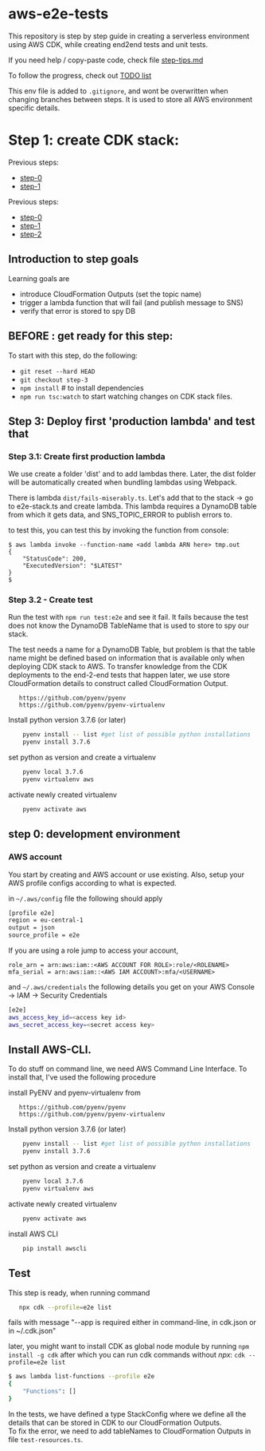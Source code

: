 # aws-e2e-tests
This repository is step by step guide in creating a serverless environment using AWS CDK, while creating end2end tests and unit tests. 

If you need help / copy-paste code, check file [step-tips.md](step-tips.md)

To follow the progress, check out [TODO list](todo.md)

This env file is added to `.gitignore`, and wont be overwritten when changing branches between steps. It is used to 
store all AWS environment specific details. 

# Step 1: create CDK stack:

Previous steps:
   * [step-0](./step-0.md)
   * [step-1](./step-1.md)

Previous steps:
   * [step-0](./step-0.md)
   * [step-1](./step-1.md)
   * [step-2](./step-2.md)

## Introduction to step goals

Learning goals are
   * introduce CloudFormation Outputs (set the topic name)
   * trigger a lambda function that will fail (and publish message to SNS)
   * verify that error is stored to spy DB

## BEFORE : get ready for this step:
To start with this step, do the following:

   * `git reset --hard HEAD` 
   * `git checkout step-3`  
   * `npm install`  # to install dependencies
   * `npm run tsc:watch` to start watching changes on CDK stack files.
   
## Step 3: Deploy first 'production lambda' and test that

### Step 3.1:  Create first production lambda

We use create a folder 'dist' and to add lambdas there. Later, the dist folder will be automatically created when bundling 
lambdas using Webpack.

There is lambda `dist/fails-miserably.ts`. Let's add that to the stack -> go to e2e-stack.ts  and create lambda. 
This lambda requires a DynamoDB table from which it gets data, and SNS_TOPIC_ERROR to publish errors to.   

to test this, you can test this by invoking the function from console:
``` 
$ aws lambda invoke --function-name <add lambda ARN here> tmp.out
{
    "StatusCode": 200,
    "ExecutedVersion": "$LATEST"
}  
$
```


### Step 3.2 - Create test

Run the test with `npm run test:e2e` and see it fail. It fails because the test does not know the DynamoDB TableName 
that is used to store to spy our stack. 

The test needs a name for a DynamoDB Table, but problem is that the table name might be defined based on information
that is available only when deploying CDK stack to AWS. To transfer knowledge from the CDK deployments to the 
end-2-end tests that happen later, we use store CloudFormation details to construct called CloudFormation Output. 

``` 
   https://github.com/pyenv/pyenv 
   https://github.com/pyenv/pyenv-virtualenv
```

Install python version 3.7.6 (or later)

``` bash 
    pyenv install -- list #get list of possible python installations
    pyenv install 3.7.6
```

set python as version and create a virtualenv
```bash 
    pyenv local 3.7.6
    pyenv virtualenv aws
```
activate newly created virtualenv
```bash
    pyenv activate aws
```




## step 0: development environment

### AWS account

You start by creating and AWS account or use existing. 
Also, setup your AWS profile configs according to what is expected. 

in `~/.aws/config` file the following should apply
```bash
[profile e2e]
region = eu-central-1
output = json
source_profile = e2e
```

If you are using a role jump to access your account,
```
role_arn = arn:aws:iam::<AWS ACCOUNT FOR ROLE>:role/<ROLENAME>
mfa_serial = arn:aws:iam::<AWS IAM ACCOUNT>:mfa/<USERNAME>
```

and `~/.aws/credentials`
the following details you get on your AWS Console -> IAM -> Security Credentials
```bash
[e2e]
aws_access_key_id=<access key id>
aws_secret_access_key=<secret access key>
```


## Install AWS-CLI. 

To do stuff on command line, we need AWS Command Line Interface. To install that, I've used the following procedure 

install PyENV and pyenv-virtualenv from 

``` 
   https://github.com/pyenv/pyenv 
   https://github.com/pyenv/pyenv-virtualenv
```

Install python version 3.7.6 (or later)

``` bash 
    pyenv install -- list #get list of possible python installations
    pyenv install 3.7.6
```

set python as version and create a virtualenv
```bash 
    pyenv local 3.7.6
    pyenv virtualenv aws
```
activate newly created virtualenv
```bash
    pyenv activate aws
```

install AWS CLI

```bash
    pip install awscli
```

## Test

This step is ready, when running command 
```bash
   npx cdk --profile=e2e list
```
fails with  message "--app is required either in command-line, in cdk.json or in ~/.cdk.json"

later, you might want to install CDK as global node module by running `npm install -g cdk` after which you can run cdk commands without _npx_: `cdk --profile=e2e list`

```bash
$ aws lambda list-functions --profile e2e
{
    "Functions": []
}
```

In the tests, we have defined a type StackConfig where we define all the details that can be stored in CDK to our 
CloudFormation Outputs.  
To fix the error, we need to add tableNames to CloudFormation Outputs 
in file `test-resources.ts`. 

